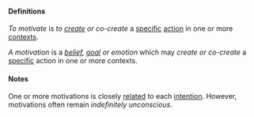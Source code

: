 #### Definitions

*To motivate* is *to [create](https://github.com/gcassel/Modular-Organization-Terminology/blob/master/terms/create.md) or co-create* a [specific](https://github.com/gcassel/Modular-Organization-Terminology/blob/master/terms/specific.md) [action](https://github.com/gcassel/Modular-Organization-Terminology/blob/master/terms/action.md) in one or more [contexts](https://github.com/gcassel/Modular-Organization-Terminology/blob/master/terms/context.md).

*A motivation* is a *[belief](https://github.com/gcassel/Modular-Organization-Terminology/blob/master/terms/belief.md), [goal](https://github.com/gcassel/Modular-Organization-Terminology/blob/master/terms/goal.md) or emotion* which may *create or co-create* a [specific](https://github.com/gcassel/Modular-Organization-Terminology/blob/master/terms/specific.md) action in one or more contexts.
 
#### Notes

One or more motivations is closely [related](https://github.com/gcassel/Modular-Organization-Terminology/blob/master/terms/relate.md) to each [intention](https://github.com/gcassel/Modular-Organization-Terminology/blob/master/terms/intention.md).  However, motivations often remain *indefinitely unconscious*.
